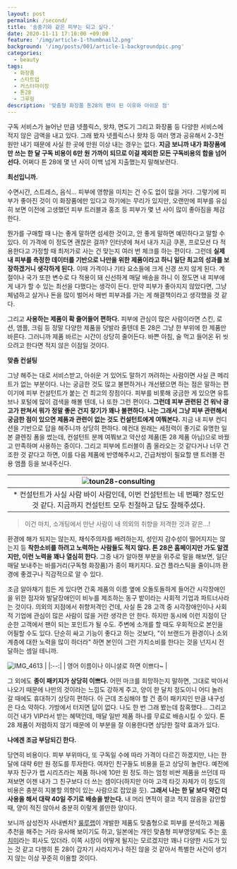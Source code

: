 ```yaml
---
layout: post
permalink: /second/
title: '송중기와 같은 피부는 되고 싶다.'
date: 2020-11-11 17:10:00 +09:00
feature: '/img/article-1-thumbnail2.png'
background: '/img/posts/001/article-1-backgroundpic.png'
categories:
  - beauty
tags:
  - 화장품
  - 스타트업
  - 커스터마이징
  - 톤28
  - 그루밍
description: '맞춤형 화장품 톤28의 팬이 된 이유와 아쉬운 점'
---
```


 구독 서비스가 늘어난 만큼 넷플릭스, 왓챠, 면도기 그리고 화장품 등 다양한 서비스에 적지 않은 금액을 내고 있다. 그래 봤자 넷플릭스나 왓챠 등 여러 명과 공유해서 2-3천 원만 내기 때문에 사실 한 곳에 만원 이상 내는 경우는 없다. **지금 보니까 내가 화장품에만 쓰는 한 달 구독 비용이 6만 원 가까이 되므로 이걸 제외한 모든 구독비용의 합을 넘어선다.** 어쩌다 톤 28에 몇 년 사이 이백 넘게 지출했는지 말해보련다.



**최선입니까.**



 수면시간, 스트레스, 음식... 피부에 영향을 미치는 건 수도 없이 많을 거다. 그렇기에 피부가 좋아진 것이 이 화장품에만 있다고 하기에는 무리가 있지만, 오랜만에 피부를 유심히 보면 이전에 고생했던 피부 트러블과 홍조 등 피부가 몇 년 사이 많이 좋아짐을 체감한다.



 뭔가를 구매할 때 나는 좋게 말하면 섬세한 것이고, 안 좋게 말하면 예민하다고 말할 수 있다. 이 가격에 이 정도면 괜찮은 걸까? 인터넷에 쳐서 내가 지금 쿠폰, 프로모션 다 적용한다고 가정할 때 최저가로 사는 건 맞는지 여러 번 체크를 하는 편이다. 그런데 **실제 내 피부를 측정한 데이터를 기반으로 나만을 위한 제품이라고 하니 일단 최고의 성과를 보장하겠거니 생각하게 된다.** 이때 가격이나 기타 요소들에 크게 신경 쓰지 않게 된다. 계절이나 국가 또한 변수로 다 적용이 돼 신선하게 매달 배송을 하니 이 정도면 내 피부에게 내가 할 수 있는 최선을 다했다는 생각이 든다. 만약 피부가 좋아지지 않았다면, 그냥 체념하고 살거나 돈을 많이 벌어서 매번 피부과를 가는 게 해결책이라고 생각했을 것 같다.



 그리고 **사용하는 제품이 확 줄어들어 편하다.** 피부에 관심이 많은 사람이라면 스킨, 로션, 앰플, 크림 등 정말 다양한 제품을 덧발라 줄텐데 톤 28은 그냥 한 부위에 한 제품만 바른다. 그러니까 제품 바르는 시간이 상당히 줄어든다. 바쁜 아침, 술 먹고 들어온 뒤 씻으려고 한다면 적지 않은 이점일 것이다.



**맞춤 컨설팅**



 그냥 해주는 대로 서비스받고, 아쉬운 거 있어도 말하기 꺼려하는 사람이면 사실 큰 메리트가 없는 부분이다. 나는 궁금한 것도 많고 불편하거나 개선됐으면 하는 점은 말하는 편이기에 피부 컨설턴트가 붙는 건 최고의 장점이다. 피부를 비롯해 궁금한 게 있으면 유튜브나 포털에 많이 검색을 해볼 텐데, 나 또한 그런 편이다. **그런데 피부 관련된 건 워낙 광고가 판쳐서 뭐가 정말 좋은 건지 찾기가 꽤나 불편하다. 나는 그래서 그냥 피부 관련해서 궁금한 점이 있으면 제품과 관련이 없는 것도 컨설턴트에게 여쭤본다.** 지금 내 피부 컨디션을 기반으로 답을 해주니까 상당히 편하다. 예컨대 원래는 세정력이 좋기로 유명한 일본 클렌징 폼을 썼는데, 컨설턴트 분께 여쭤보고 약산성 제품(톤 28 제품 아님)으로 바꿨고 만족하며 사용하는 중이다. 그리고 피부에 트러블이 좀 올라오는 것 같다거나 너무 건조한 것 같다고 하면, 이를 다음 제품에 반영해주시고, 긴급처방이 필요할 땐 트러블 전용 앰플 등을 보내주신다. 

 ![toun28-consulting](/Users/myunghwanyoo/blog/img/posts/002/toun28-consulting.png)|
|:--:|
| * 컨설턴트가 사실 사람 바이 사람인데, 이번 컨설턴트는 네 번째? 정도인 것 같다. 지금까지 컨설턴트 모두 친절하고 답도 잘해주셨다. |



> 이건 마치, 소개팅에서 만난 사람이 내 의외의 취향을 저격한 것과 같은...!



 환경에 해가 되지는 않는지, 채식주의자를 배려하는지, 성인지 감수성이 떨어지지는 않는지 등 **착한소비를 하려고 노력하는 사람들도 적지 않다. 톤 28은 홈페이지만 가도 알겠지만, 이런 노력을 꽤나 열심히 한다.** 그중 내가 알아챈 부분을 위주로 말을 해보면, 일단 매달 보내주는 바를거리(구독형 화장품)가 종이 패키지다. 요건 플라스틱을 줄이니까 환경에 좋겠구나 직감적으로 알 수 있다.



 조금 알아채기 힘든 게 있다면 간혹 제품의 이름 옆에 오돌토돌하게 들어간 시각장애인을 위한 점자와 발달장애인이 비누를 제조하는 동구 밭이라는 사회적 기업과 파트너사라는 것이다. 의외의 지점에서 취향저격인 건데, 사실 톤 28 고객 중 시각장애인이나 사회적 기업에 관심이 많은 사람이 많을 거란 생각은 안 한다. 하지만 동시에 이런 지점이 단순한 고객에서 팬이 되는 포인트가 될 수도. 주변에 소개를 할 때도 우회적으로 본인을 어필할 수도 있다. 단순히 싸고 기능이 좋다고 하는 것보다, "이 브랜드가 환경이나 소외계층에 대한 노력을 많이 하더라" 하면 본인이 그런 가치소비를 한다는 것을 넌지시 전달하는 셈일 테니까.

![IMG_4613](/Users/myunghwanyoo/blog/img/posts/002/IMG_4613.JPG)
|
|:--:|
| 영어 이름이나 이니셜로 하면 이쁘다~ |

 그 외에도 **종이 패키지가 상당히 이쁘다.** 어떤 마크를 희망하는지 말하면, 그대로 박아서 나오기 때문에 나만의 것이라는 느낌도 강하게 주고, 양이 한 달치 정도이니 어디 놀러 갈 때에도 휴대하기 상당히 편하다. 아 근데 조심해야 할 건 종이 패키지인 만큼 내구성은 다소 약하다. 가방에서 터지면 답이 없다. 나도 한 번 그래 봤는데 참혹했다... 그리고 이건 내가 VIP라서 받는 혜택인데, 매달 일반 제품 하나를 무료로 배송시킬 수 있다. 톤 28 제품이 저렴하지 않기 때문에 이 부분을 잘 이용한다면 상당한 절약 효과가 있다.



**나에겐 조금 부담되긴 한다.**



 당연히 비용이다. 피부 부위마다, 또 구독일 수에 따라 가격이 다르긴 하겠지만, 나는 한 달에 대략 6만 원 정도를 투자한다. 여자인 친구들도 비용을 듣고 상당히 놀란다. 예전에 부자 친구가 랩 시리즈라는 제품 하나에 10만 원 정도 하는 엄청 비싼 제품을 쓰던데 따져보면 이젠 내가 그 친구보다 더 쓰는 셈이다(하지만 아마 고객 타깃 자체가 이 정도의 비용은 충분히 지불할 의향이 있는 사람으로 잡았을 듯). **그래서 나는 한 달 보다 약간 더 사용을 해서 대략 40일 주기로 배송을 받는다.** 내 머리 면적이 결코 적지 않음을 감안할 때, 양이 적진 않아서 충분히 이렇게 쓸만한 양이다.





 보니까 삼성전자 사내벤처? [룰루랩](http://www.lulu-lab.com/)이 개발한 제품도 맞춤형으로 피부를 분석하고 제품 추천을 해주는 거라 유사해 보이기도 하고, 일본에는 개인 맞춤형 피부영양제도 주는 [후치미](https://fujimi.me/)라는 회사도 있더라. 이쪽 시장이 어떻게 될지는 모르겠지만 꽤나 다양한 시도가 있는 것 같고 다행히 톤 28이 갑자기 사라지거나 하진 않을 것 같아서 특별한 사건이 생기지 않는 이상 꾸준히 이용할 것이다.